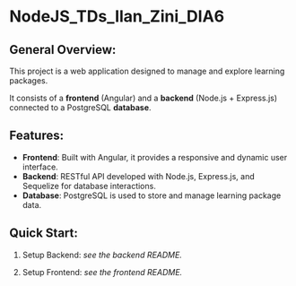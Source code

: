 # NodeJS_TDs_Ilan_Zini_DIA6


## General Overview:

This project is a web application designed to manage and explore learning packages. 

It consists of a **frontend** (Angular) and a **backend** (Node.js + Express.js) connected to a PostgreSQL **database**.


## Features:

- **Frontend**: Built with Angular, it provides a responsive and dynamic user interface.
- **Backend**: RESTful API developed with Node.js, Express.js, and Sequelize for database interactions.
- **Database**: PostgreSQL is used to store and manage learning package data.


## Quick Start:

1. Setup Backend: _see the backend README._ 

2. Setup Frontend: _see the frontend README._ 